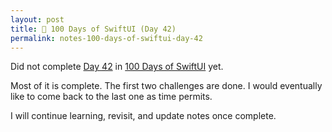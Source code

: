 ```yaml
---
layout: post
title: 📔 100 Days of SwiftUI (Day 42)
permalink: notes-100-days-of-swiftui-day-42
---
```


Did not complete [Day 42](https://www.hackingwithswift.com/100/swiftui/42) in [100 Days of SwiftUI](https://www.hackingwithswift.com/100/swiftui) yet.

Most of it is complete. The first two challenges are done. I would eventually like to come back to the last one as time permits.

I will continue learning, revisit, and update notes once complete.
